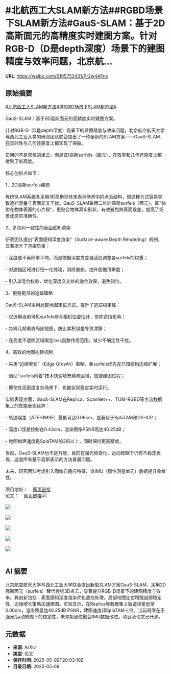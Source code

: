 # #北航西工大SLAM新方法##RGBD场景下SLAM新方法#GauS-SLAM：基于2D高斯面元的高精度实时建图方案。针对RGB-D（D是depth深度）场景下的建图精度与效率问题，北京航...

**URL**: https://weibo.com/6105753431/Pr2w4AFnx

## 原始摘要

<a href="https://m.weibo.cn/search?containerid=231522type%3D1%26t%3D10%26q%3D%23%E5%8C%97%E8%88%AA%E8%A5%BF%E5%B7%A5%E5%A4%A7SLAM%E6%96%B0%E6%96%B9%E6%B3%95%23&amp;extparam=%23%E5%8C%97%E8%88%AA%E8%A5%BF%E5%B7%A5%E5%A4%A7SLAM%E6%96%B0%E6%96%B9%E6%B3%95%23" data-hide=""><span class="surl-text">#北航西工大SLAM新方法#</span></a><a href="https://m.weibo.cn/search?containerid=231522type%3D1%26t%3D10%26q%3D%23RGBD%E5%9C%BA%E6%99%AF%E4%B8%8BSLAM%E6%96%B0%E6%96%B9%E6%B3%95%23&amp;extparam=%23RGBD%E5%9C%BA%E6%99%AF%E4%B8%8BSLAM%E6%96%B0%E6%96%B9%E6%B3%95%23" data-hide=""><span class="surl-text">#RGBD场景下SLAM新方法#</span></a><br><br>GauS-SLAM：基于2D高斯面元的高精度实时建图方案。<br><br>针对RGB-D（D是depth深度）场景下的建图精度与效率问题，北京航空航天大学与西北工业大学的研究团队联合提出了一种全新的SLAM方案——GauS-SLAM，在实时性与几何还原度上都实现了突破。<br><br>它用的不是常规的点云，而是2D高斯surfels（面元），在效率和几何还原度上都做到了新高度。<br><br>核心创新点如下：<br><br>1、2D高斯surfels建模<br><br>传统SLAM系统多采用3D高斯球体来表示场景中的点云结构，但这种方式容易导致遮挡混叠与表面交叉干扰。GauS-SLAM采用二维的高斯surfels（面元），即“贴附在物体表面的小片段”，更贴合物体真实形状，有效避免跨表面误差，提高了场景还原的准确性。<br><br>2、多视角一致性的表面感知渲染<br><br>研究团队提出“表面感知深度渲染”（Surface-aware Depth Rendering）机制，显著提升了渲染质量：<br><br>- 深度值不再简单平均，而是依据深度方差自适应调整各surfels的权重；<br><br>- 对遮挡区域进行归一化处理，消除重影，提升图像清晰度；<br><br>- 引入βi混合权重，优化深度交叉处的融合效果，避免错位。<br><br>3、更稳更准的追踪策略<br><br>GauS-SLAM采用局部地图定位方式，提升了追踪稳定性：<br><br>- 仅选用当前可见surfels参与相机位姿估计，排除遮挡影响；<br><br>- 每隔几帧重置局部地图，防止累积误差导致漂移；<br><br>- 在高度不透明区域限定loss函数作用范围，减少不确定性干扰。<br><br>4、高效的地图构建机制<br><br>- 采用“边缘增长”（Edge Growth）策略，新surfels优先在已知结构边缘扩展；<br><br>- 借助“surfels附着”技术快速填充稀疏区域，加速建图过程；<br><br>- 即使在高密度复杂场景下，也能实现稳定实时运行。<br><br>实验表现方面，GauS-SLAM在Replica、ScanNet++、TUM-RGBD等主流数据集上的性能表现优异：<br><br>- 轨迹误差（ATE-RMSE）最低可达0.06cm，显著优于SplaTAM和GS-ICP；<br><br>- 深度L1误差控制在0.43cm，渲染图像PSNR高达40.25dB；<br><br>- 地图构建速度是SplaTAM的3倍以上，同时保持更高精度。<br><br>当然，GauS-SLAM也不是万能，目前在强光照变化、运动模糊下仍有不稳定表现，这是所有基于高斯表示的方法普遍问题。<br><br>未来，研究团队考虑引入图像自适应特征、或IMU（惯性测量单元）数据提升鲁棒性。<br><br>项目地址：<a href="https://weibo.cn/sinaurl?u=https%3A%2F%2Fgaus-slam.github.io%2F" data-hide=""><span class="url-icon"><img style="width: 1rem;height: 1rem" src="https://h5.sinaimg.cn/upload/2015/09/25/3/timeline_card_small_web_default.png" referrerpolicy="no-referrer"></span><span class="surl-text">网页链接</span></a><br>论文：<a href="https://weibo.cn/sinaurl?u=https%3A%2F%2Fwww.arxiv.org%2Fabs%2F2505.01934" data-hide=""><span class="url-icon"><img style="width: 1rem;height: 1rem" src="https://h5.sinaimg.cn/upload/2015/09/25/3/timeline_card_small_web_default.png" referrerpolicy="no-referrer"></span><span class="surl-text">网页链接</span></a><img style="" src="https://tvax3.sinaimg.cn/large/006Fd7o3gy1i19dctqj2sj31590q6h4o.jpg" referrerpolicy="no-referrer"><br><br><img style="" src="https://tvax1.sinaimg.cn/large/006Fd7o3gy1i19dcusp4mj30jx0co14h.jpg" referrerpolicy="no-referrer"><br><br><img style="" src="https://tvax3.sinaimg.cn/large/006Fd7o3gy1i19dd242skj314o0j67wh.jpg" referrerpolicy="no-referrer"><br><br><img style="" src="https://tvax2.sinaimg.cn/large/006Fd7o3gy1i19dcwc4pej30k0093450.jpg" referrerpolicy="no-referrer"><br><br><img style="" src="https://tvax1.sinaimg.cn/large/006Fd7o3gy1i19dd53repj31730lcb29.jpg" referrerpolicy="no-referrer"><br><br><img style="" src="https://tvax1.sinaimg.cn/large/006Fd7o3gy1i19dd5h89rj31460gr4n8.jpg" referrerpolicy="no-referrer"><br><br>

## AI 摘要

北京航空航天大学与西北工业大学联合提出新型SLAM方案GauS-SLAM，采用2D高斯面元（surfels）替代传统3D点云，显著提升RGB-D场景下的建图精度与效率。其创新包括：表面感知深度渲染优化遮挡处理，局部地图定位增强追踪稳定性，边缘增长策略加速建图。实验显示，在Replica等数据集上轨迹误差低至0.06cm，渲染质量达40.25dB PSNR，建图速度超SplaTAM三倍。当前局限在于强光/运动模糊下的稳定性，未来拟通过融合IMU数据改进。项目及论文已开源。

## 元数据

- **来源**: ArXiv
- **类型**: 论文
- **保存时间**: 2025-05-09T20:03:10Z
- **目录日期**: 2025-05-09
